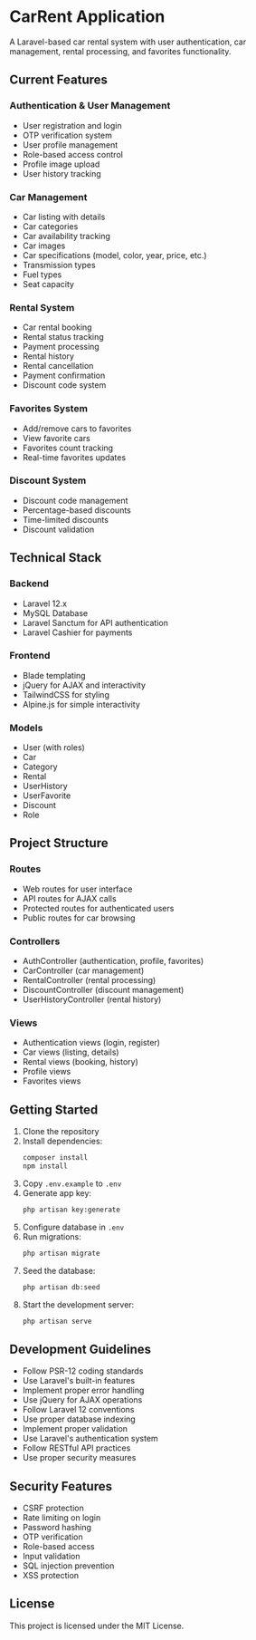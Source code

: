 # CarRent Application

A Laravel-based car rental system with user authentication, car management, rental processing, and favorites functionality.

## Current Features

### Authentication & User Management
- User registration and login
- OTP verification system
- User profile management
- Role-based access control
- Profile image upload
- User history tracking

### Car Management
- Car listing with details
- Car categories
- Car availability tracking
- Car images
- Car specifications (model, color, year, price, etc.)
- Transmission types
- Fuel types
- Seat capacity

### Rental System
- Car rental booking
- Rental status tracking
- Payment processing
- Rental history
- Rental cancellation
- Payment confirmation
- Discount code system

### Favorites System
- Add/remove cars to favorites
- View favorite cars
- Favorites count tracking
- Real-time favorites updates

### Discount System
- Discount code management
- Percentage-based discounts
- Time-limited discounts
- Discount validation

## Technical Stack

### Backend
- Laravel 12.x
- MySQL Database
- Laravel Sanctum for API authentication
- Laravel Cashier for payments

### Frontend
- Blade templating
- jQuery for AJAX and interactivity
- TailwindCSS for styling
- Alpine.js for simple interactivity

### Models
- User (with roles)
- Car
- Category
- Rental
- UserHistory
- UserFavorite
- Discount
- Role

## Project Structure

### Routes
- Web routes for user interface
- API routes for AJAX calls
- Protected routes for authenticated users
- Public routes for car browsing

### Controllers
- AuthController (authentication, profile, favorites)
- CarController (car management)
- RentalController (rental processing)
- DiscountController (discount management)
- UserHistoryController (rental history)

### Views
- Authentication views (login, register)
- Car views (listing, details)
- Rental views (booking, history)
- Profile views
- Favorites views

## Getting Started

1. Clone the repository
2. Install dependencies:
   ```bash
   composer install
   npm install
   ```
3. Copy `.env.example` to `.env`
4. Generate app key:
   ```bash
   php artisan key:generate
   ```
5. Configure database in `.env`
6. Run migrations:
   ```bash
   php artisan migrate
   ```
7. Seed the database:
   ```bash
   php artisan db:seed
   ```
8. Start the development server:
   ```bash
   php artisan serve
   ```

## Development Guidelines

- Follow PSR-12 coding standards
- Use Laravel's built-in features
- Implement proper error handling
- Use jQuery for AJAX operations
- Follow Laravel 12 conventions
- Use proper database indexing
- Implement proper validation
- Use Laravel's authentication system
- Follow RESTful API practices
- Use proper security measures

## Security Features

- CSRF protection
- Rate limiting on login
- Password hashing
- OTP verification
- Role-based access
- Input validation
- SQL injection prevention
- XSS protection

## License

This project is licensed under the MIT License.
